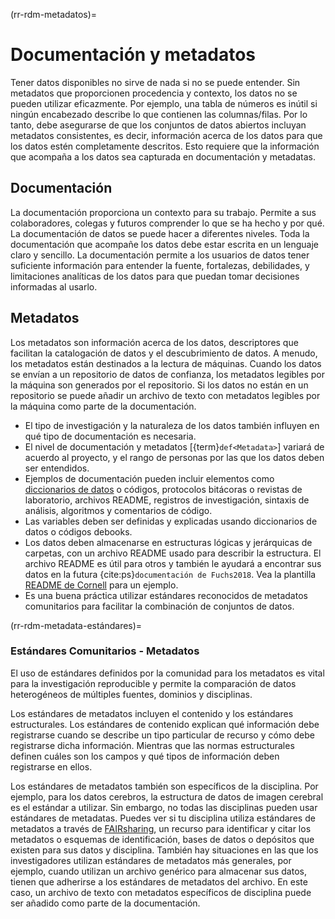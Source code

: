 (rr-rdm-metadatos)=
# Documentación y metadatos

Tener datos disponibles no sirve de nada si no se puede entender. Sin metadatos que proporcionen procedencia y contexto, los datos no se pueden utilizar eficazmente. Por ejemplo, una tabla de números es inútil si ningún encabezado describe lo que contienen las columnas/filas. Por lo tanto, debe asegurarse de que los conjuntos de datos abiertos incluyan metadatos consistentes, es decir, información acerca de los datos para que los datos estén completamente descritos. Esto requiere que la información que acompaña a los datos sea capturada en documentación y metadatas.

## Documentación

La documentación proporciona un contexto para su trabajo. Permite a sus colaboradores, colegas y futuros comprender lo que se ha hecho y por qué. La documentación de datos se puede hacer a diferentes niveles. Toda la documentación que acompañe los datos debe estar escrita en un lenguaje claro y sencillo. La documentación permite a los usuarios de datos tener suficiente información para entender la fuente, fortalezas, debilidades, y limitaciones analíticas de los datos para que puedan tomar decisiones informadas al usarlo.

## Metadatos

Los metadatos son información acerca de los datos, descriptores que facilitan la catalogación de datos y el descubrimiento de datos. A menudo, los metadatos están destinados a la lectura de máquinas. Cuando los datos se envían a un repositorio de datos de confianza, los metadatos legibles por la máquina son generados por el repositorio. Si los datos no están en un repositorio se puede añadir un archivo de texto con metadatos legibles por la máquina como parte de la documentación.

- El tipo de investigación y la naturaleza de los datos también influyen en qué tipo de documentación es necesaria.
- El nivel de documentación y metadatos [{term}`def<Metadata>`] variará de acuerdo al proyecto, y el rango de personas por las que los datos deben ser entendidos.
- Ejemplos de documentación pueden incluir elementos como [diccionarios de datos](https://help.osf.io/hc/en-us/articles/360019739054-How-to-Make-a-Data-Dictionary) o códigos, protocolos bitácoras o revistas de laboratorio, archivos README, registros de investigación, sintaxis de análisis, algoritmos y comentarios de código.
- Las variables deben ser definidas y explicadas usando diccionarios de datos o códigos debooks.
- Los datos deben almacenarse en estructuras lógicas y jerárquicas de carpetas, con un archivo README usado para describir la estructura. El archivo README es útil para otros y también le ayudará a encontrar sus datos en la futura {cite:ps}`documentación de Fuchs2018`. Vea la plantilla [README de Cornell](https://cornell.app.box.com/v/ReadmeTemplate) para un ejemplo.
- Es una buena práctica utilizar estándares reconocidos de metadatos comunitarios para facilitar la combinación de conjuntos de datos.

(rr-rdm-metadata-estándares)=
### Estándares Comunitarios - Metadatos

El uso de estándares definidos por la comunidad para los metadatos es vital para la investigación reproducible y permite la comparación de datos heterogéneos de múltiples fuentes, dominios y disciplinas.

Los estándares de metadatos incluyen el contenido y los estándares estructurales. Los estándares de contenido explican qué información debe registrarse cuando se describe un tipo particular de recurso y cómo debe registrarse dicha información. Mientras que las normas estructurales definen cuáles son los campos y qué tipos de información deben registrarse en ellos.

Los estándares de metadatos también son específicos de la disciplina. Por ejemplo, para los datos cerebros, la estructura de datos de imagen cerebral [](https://doi.org/10.25504/FAIRsharing.rd1j6t) es el estándar a utilizar. Sin embargo, no todas las disciplinas pueden usar estándares de metadatas. Puedes ver si tu disciplina utiliza estándares de metadatos a través de [FAIRsharing](https://fairsharing.org/), un recurso para identificar y citar los metadatos o esquemas de identificación, bases de datos o depósitos que existen para sus datos y disciplina. También hay situaciones en las que los investigadores utilizan estándares de metadatos más generales, por ejemplo, cuando utilizan un archivo genérico para almacenar sus datos, tienen que adherirse a los estándares de metadatos del archivo. En este caso, un archivo de texto con metadatos específicos de disciplina puede ser añadido como parte de la documentación.
